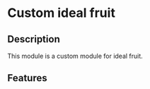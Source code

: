 # Custom ideal fruit

## Description

This module is a custom module for ideal fruit.

## Features

